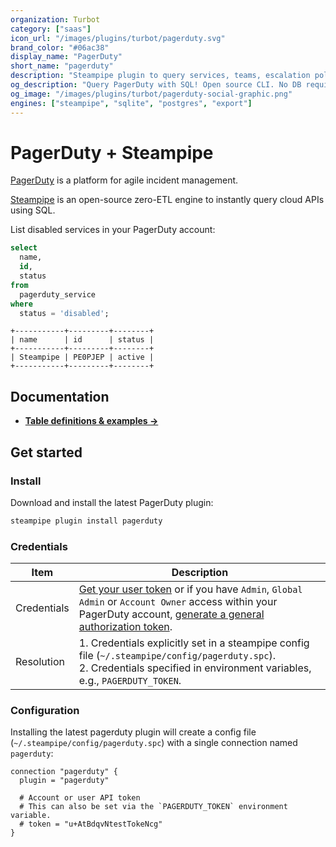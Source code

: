 ```yaml
---
organization: Turbot
category: ["saas"]
icon_url: "/images/plugins/turbot/pagerduty.svg"
brand_color: "#06ac38"
display_name: "PagerDuty"
short_name: "pagerduty"
description: "Steampipe plugin to query services, teams, escalation policies and more from your PagerDuty account."
og_description: "Query PagerDuty with SQL! Open source CLI. No DB required."
og_image: "/images/plugins/turbot/pagerduty-social-graphic.png"
engines: ["steampipe", "sqlite", "postgres", "export"]
---
```


# PagerDuty + Steampipe

[PagerDuty](https://www.pagerduty.com/) is a platform for agile incident management.

[Steampipe](https://steampipe.io) is an open-source zero-ETL engine to instantly query cloud APIs using SQL.

List disabled services in your PagerDuty account:

```sql
select
  name,
  id,
  status
from
  pagerduty_service
where
  status = 'disabled';
```

```
+-----------+---------+--------+
| name      | id      | status |
+-----------+---------+--------+
| Steampipe | PE0PJEP | active |
+-----------+---------+--------+
```

## Documentation

- **[Table definitions & examples →](/plugins/turbot/pagerduty/tables)**

## Get started

### Install

Download and install the latest PagerDuty plugin:

```bash
steampipe plugin install pagerduty
```

### Credentials

| Item | Description |
| - | - |
| Credentials | [Get your user token](https://support.pagerduty.com/docs/generating-api-keys#generating-a-personal-rest-api-key) or if you have `Admin`, `Global Admin` or `Account Owner` access within your PagerDuty account, [generate a general authorization token](https://support.pagerduty.com/docs/generating-api-keys#generating-a-general-access-rest-api-key). |
| Resolution | 1. Credentials explicitly set in a steampipe config file (`~/.steampipe/config/pagerduty.spc`).<br />2. Credentials specified in environment variables, e.g., `PAGERDUTY_TOKEN`. |

### Configuration

Installing the latest pagerduty plugin will create a config file (`~/.steampipe/config/pagerduty.spc`) with a single connection named `pagerduty`:

```hcl
connection "pagerduty" {
  plugin = "pagerduty"

  # Account or user API token
  # This can also be set via the `PAGERDUTY_TOKEN` environment variable.
  # token = "u+AtBdqvNtestTokeNcg"
}
```


